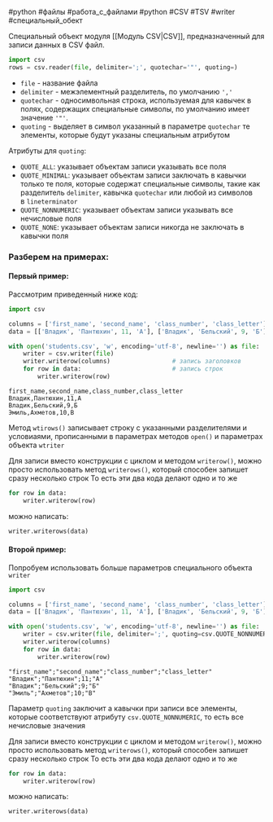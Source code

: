 #python #файлы #работа_с_файлами #python #CSV #TSV #writer #специальный_обект


Специальный объект модуля [[Модуль CSV|CSV]], предназначенный для записи данных в CSV файл.

```python
import csv
rows = csv.reader(file, delimiter=';', quotechar='"', quoting=)
```
- `file` - название файла
- `delimiter` - межэлементный разделитель, по умолчанию `','`
- `quotechar` - односимвольная строка, используемая для кавычек в полях, содержащих специальные символы, по умолчанию имеет значение `'"'`.
- `quoting` - выделяет в символ указанный в параметре `quotechar` те элементы, которые будут указаны специальным атрибутом

Атрибуты для `quoting`:
- `QUOTE_ALL`: указывает объектам записи указывать все поля
- `QUOTE_MINIMAL`: указывает объектам записи заключать в кавычки только те поля, которые содержат специальные символы, такие как разделитель `delimiter`, кавычка `quotechar` или любой из символов в `lineterminator`
- `QUOTE_NONNUMERIC`: указывает объектам записи указывать все нечисловые поля
- `QUOTE_NONE`: указывает объектам записи никогда не заключать в кавычки поля

### Разберем на примерах:
#### Первый пример:
Рассмотрим приведенный ниже код:
```python
import csv

columns = ['first_name', 'second_name', 'class_number', 'class_letter']
data = [['Владик', 'Пантюхин', 11, 'А'], ['Владик', 'Бельский', 9, 'Б'], ['Эмиль', 'Ахметов', 10, 'В']]

with open('students.csv', 'w', encoding='utf-8', newline='') as file:
    writer = csv.writer(file)
    writer.writerow(columns)                 # запись заголовков
    for row in data:                         # запись строк
        writer.writerow(row)
```
```
first_name,second_name,class_number,class_letter
Владик,Пантюхин,11,А
Владик,Бельский,9,Б
Эмиль,Ахметов,10,В
```
Метод `wtirows()` записывает строку с указанными разделителями и условиаями, прописанными в параметрах методов `open()` и параметрах объекта `wtriter`

Для записи вместо конструкции с циклом и методом `writerow()`, можно просто использовать метод `writerows()`, который способен запишет сразу несколько строк
То есть эти два кода делают одно и то же
```python
for row in data:
    writer.writerow(row)
```
можно написать:
```python
writer.writerows(data)
```
#### Второй пример:
Попробуем использовать больше параметров специального объекта `writer`
```python
import csv

columns = ['first_name', 'second_name', 'class_number', 'class_letter']
data = [['Владик', 'Пантюхин', 11, 'А'], ['Владик', 'Бельский', 9, 'Б'], ['Эмиль', 'Ахметов', 10, 'В']]

with open('students.csv', 'w', encoding='utf-8', newline='') as file:
    writer = csv.writer(file, delimiter=';', quoting=csv.QUOTE_NONNUMERIC)
    writer.writerow(columns)
    for row in data:
        writer.writerow(row)
```
```
"first_name";"second_name";"class_number";"class_letter"
"Владик";"Пантюхин";11;"А"
"Владик";"Бельский";9;"Б"
"Эмиль";"Ахметов";10;"В"
```
Параметр `quoting` заключит а кавычки при записи все элементы, которые соответствуют атрибуту `csv.QUOTE_NONNUMERIC`, то есть все нечисловые значения

Для записи вместо конструкции с циклом и методом `writerow()`, можно просто использовать метод `writerows()`, который способен запишет сразу несколько строк
То есть эти два кода делают одно и то же
```python
for row in data:
    writer.writerow(row)
```
можно написать:
```python
writer.writerows(data)
```